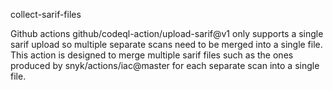 collect-sarif-files

Github actions github/codeql-action/upload-sarif@v1 only supports a single sarif upload so multiple separate scans need to be merged into a single file. This action is designed to merge multiple sarif files such as the ones produced by snyk/actions/iac@master for each separate scan into a single file.
